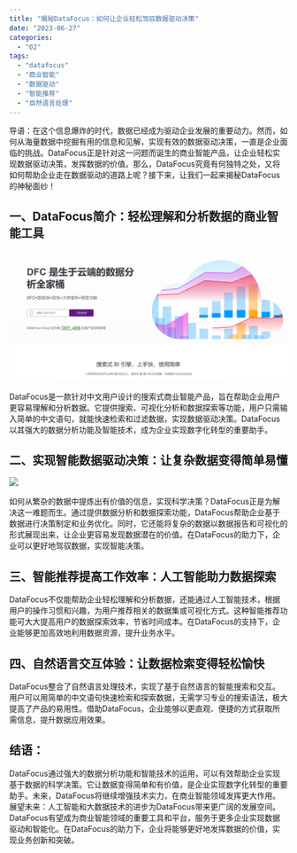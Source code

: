 ```yaml
---
title: "揭秘DataFocus：如何让企业轻松驾驭数据驱动决策"
date: "2023-06-27"
categories: 
  - "02"
tags: 
  - "datafocus"
  - "商业智能"
  - "数据驱动"
  - "智能推荐"
  - "自然语言处理"
---
```


导语：在这个信息爆炸的时代，数据已经成为驱动企业发展的重要动力。然而，如何从海量数据中挖掘有用的信息和见解，实现有效的数据驱动决策，一直是企业面临的挑战。DataFocus正是针对这一问题而诞生的商业智能产品，让企业轻松实现数据驱动决策，发挥数据的价值。那么，DataFocus究竟有何独特之处，又将如何帮助企业走在数据驱动的道路上呢？接下来，让我们一起来揭秘DataFocus的神秘面纱！

## 一、DataFocus简介：轻松理解和分析数据的商业智能工具

![](images/1686616238-%E5%BE%AE%E4%BF%A1%E6%88%AA%E5%9B%BE_20230512142316.png)

DataFocus是一款针对中文用户设计的搜索式商业智能产品，旨在帮助企业用户更容易理解和分析数据。它提供搜索、可视化分析和数据探索等功能，用户只需输入简单的中文语句，就能快速检索和过滤数据，实现数据驱动决策。DataFocus以其强大的数据分析功能及智能技术，成为企业实现数字化转型的重要助手。

## 二、实现智能数据驱动决策：让复杂数据变得简单易懂

![](images/1681183581-GIF-Figure-2-69-Multiple-dashboards-DFC.gif)

如何从繁杂的数据中提炼出有价值的信息，实现科学决策？DataFocus正是为解决这一难题而生。通过提供数据分析和数据探索功能，DataFocus帮助企业基于数据进行决策制定和业务优化。同时，它还能将复杂的数据以数据报告和可视化的形式展现出来，让企业更容易发现数据潜在的价值。在DataFocus的助力下，企业可以更好地驾驭数据，实现智能决策。

## 三、智能推荐提高工作效率：人工智能助力数据探索

DataFocus不仅能帮助企业轻松理解和分析数据，还能通过人工智能技术，根据用户的操作习惯和兴趣，为用户推荐相关的数据集或可视化方式。这种智能推荐功能可大大提高用户的数据探索效率，节省时间成本。在DataFocus的支持下，企业能够更加高效地利用数据资源，提升业务水平。

## 四、自然语言交互体验：让数据检索变得轻松愉快

DataFocus整合了自然语言处理技术，实现了基于自然语言的智能搜索和交互。用户可以用简单的中文语句快速检索和探索数据，无需学习专业的搜索语法，极大提高了产品的易用性。借助DataFocus，企业能够以更直观、便捷的方式获取所需信息，提升数据应用效果。

## 结语：

DataFocus通过强大的数据分析功能和智能技术的运用，可以有效帮助企业实现基于数据的科学决策。它让数据变得简单和有价值，是企业实现数字化转型的重要助手。未来，DataFocus将继续增强技术实力，在商业智能领域发挥更大作用。 展望未来：人工智能和大数据技术的进步为DataFocus带来更广阔的发展空间。DataFocus有望成为商业智能领域的重要工具和平台，服务于更多企业实现数据驱动和智能化。在DataFocus的助力下，企业将能够更好地发挥数据的价值，实现业务创新和突破。
